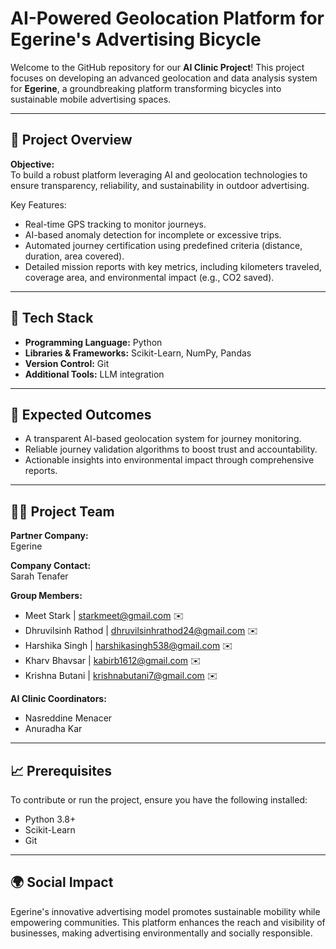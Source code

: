 # AI-Powered Geolocation Platform for Egerine's Advertising Bicycle

Welcome to the GitHub repository for our **AI Clinic Project**! This project focuses on developing an advanced geolocation and data analysis system for **Egerine**, a groundbreaking platform transforming bicycles into sustainable mobile advertising spaces.

---

## 🌟 Project Overview

**Objective:**  
To build a robust platform leveraging AI and geolocation technologies to ensure transparency, reliability, and sustainability in outdoor advertising.  

Key Features:  
- Real-time GPS tracking to monitor journeys.  
- AI-based anomaly detection for incomplete or excessive trips.  
- Automated journey certification using predefined criteria (distance, duration, area covered).  
- Detailed mission reports with key metrics, including kilometers traveled, coverage area, and environmental impact (e.g., CO2 saved).  

---

## 🔧 Tech Stack

- **Programming Language:** Python  
- **Libraries & Frameworks:** Scikit-Learn, NumPy, Pandas  
- **Version Control:** Git  
- **Additional Tools:** LLM integration  

---

## 🚀 Expected Outcomes

- A transparent AI-based geolocation system for journey monitoring.  
- Reliable journey validation algorithms to boost trust and accountability.  
- Actionable insights into environmental impact through comprehensive reports.

---

## 👩‍💻 Project Team  

**Partner Company:**  
Egerine  

**Company Contact:**  
Sarah Tenafer  

**Group Members:**  
- Meet Stark | [starkmeet@gmail.com](mailto:starkmeet@gmail.com) ✉️  
- Dhruvilsinh Rathod | [dhruvilsinhrathod24@gmail.com](mailto:dhruvilsinhrathod24@gmail.com) ✉️  
- Harshika Singh | [harshikasingh538@gmail.com](mailto:harshikasingh538@gmail.com) ✉️  
- Kharv Bhavsar | [kabirb1612@gmail.com](mailto:kabirb1612@gmail.com) ✉️  
- Krishna Butani | [krishnabutani7@gmail.com](mailto:krishnabutani7@gmail.com) ✉️  

**AI Clinic Coordinators:**  
- Nasreddine Menacer  
- Anuradha Kar  

---

## 📈 Prerequisites

To contribute or run the project, ensure you have the following installed:  
- Python 3.8+  
- Scikit-Learn  
- Git  

---

## 🌍 Social Impact  

Egerine's innovative advertising model promotes sustainable mobility while empowering communities. This platform enhances the reach and visibility of businesses, making advertising environmentally and socially responsible.

